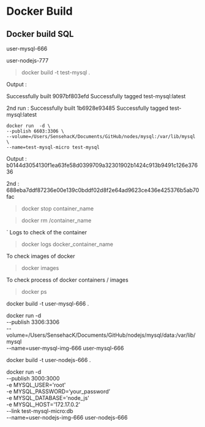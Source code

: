 # Docker Build



## Docker build SQL


user-mysql-666

user-nodejs-777


> docker build -t test-mysql .


Output :

Successfully built 9097bf803efd
Successfully tagged test-mysql:latest

2nd run :
Successfully built 1b6928e93485
Successfully tagged test-mysql:latest



```terminal
docker run  -d \
--publish 6603:3306 \
--volume=/Users/SensehacK/Documents/GitHub/nodes/mysql:/var/lib/mysql \
--name=test-mysql-micro test-mysql

```


Output :
b0144d3054130f1ea63fe58d0399709a32301902b1424c913b9491c126e37636

2nd : 
688eba7ddf87236e00e139c0bddf02d8f2e64ad9623ce436e425376b5ab70fac



> docker stop container_name

> docker rm /container_name

` Logs to check of the container

> docker logs docker_container_name

To check images of docker
> docker images

To check process of docker containers / images
> docker ps






docker build -t user-mysql-666 .

docker run  -d \
--publish 3306:3306 \
--volume=/Users/SensehacK/Documents/GitHub/nodejs/mysql/data:/var/lib/mysql \
--name=user-mysql-img-666 user-mysql-666


docker build -t user-nodejs-666 .

docker run  -d \
--publish 3000:3000 \
-e MYSQL_USER='root' \
-e MYSQL_PASSWORD=‘your_password’ \
-e MYSQL_DATABASE='node_js' \
-e MYSQL_HOST='172.17.0.2' \
--link test-mysql-micro:db \
--name=user-nodejs-img-666 user-nodejs-666
